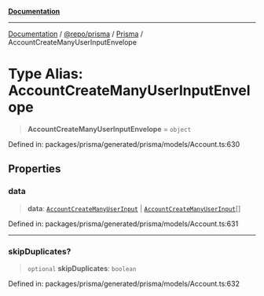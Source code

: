 [**Documentation**](../../../../../README.md)

***

[Documentation](../../../../../README.md) / [@repo/prisma](../../../README.md) / [Prisma](../README.md) / AccountCreateManyUserInputEnvelope

# Type Alias: AccountCreateManyUserInputEnvelope

> **AccountCreateManyUserInputEnvelope** = `object`

Defined in: packages/prisma/generated/prisma/models/Account.ts:630

## Properties

### data

> **data**: [`AccountCreateManyUserInput`](AccountCreateManyUserInput.md) \| [`AccountCreateManyUserInput`](AccountCreateManyUserInput.md)[]

Defined in: packages/prisma/generated/prisma/models/Account.ts:631

***

### skipDuplicates?

> `optional` **skipDuplicates**: `boolean`

Defined in: packages/prisma/generated/prisma/models/Account.ts:632
